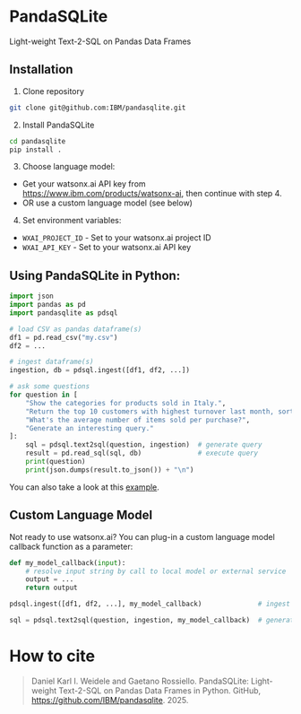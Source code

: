 # PandaSQLite
Light-weight Text-2-SQL on Pandas Data Frames

## Installation 

1. Clone repository
```bash
git clone git@github.com:IBM/pandasqlite.git
```

2. Install PandaSQLite
```bash
cd pandasqlite
pip install .
```

3. Choose language model:

- Get your watsonx.ai API key from https://www.ibm.com/products/watsonx-ai, then continue with step 4.
- OR use a custom language model (see below)

4. Set environment variables:
- `WXAI_PROJECT_ID` - Set to your watsonx.ai project ID
- `WXAI_API_KEY` - Set to your watsonx.ai API key

## Using PandaSQLite in Python:

```python
import json
import pandas as pd
import pandasqlite as pdsql

# load CSV as pandas dataframe(s)
df1 = pd.read_csv("my.csv")
df2 = ...

# ingest dataframe(s)
ingestion, db = pdsql.ingest([df1, df2, ...])

# ask some questions
for question in [
    "Show the categories for products sold in Italy.",
    "Return the top 10 customers with highest turnover last month, sorted alphabetically by last name.",
    "What's the average number of items sold per purchase?",
    "Generate an interesting query."
]:
    sql = pdsql.text2sql(question, ingestion)  # generate query
    result = pd.read_sql(sql, db)              # execute query
    print(question)
    print(json.dumps(result.to_json()) + "\n")
```

You can also take a look at this [example](https://github.com/IBM/PandaSQLite/blob/main/test.py).

## Custom Language Model
Not ready to use watsonx.ai? You can plug-in a custom language model callback function as a parameter:

```python
def my_model_callback(input):
    # resolve input string by call to local model or external service
    output = ...
    return output

pdsql.ingest([df1, df2, ...], my_model_callback)              # ingest with custom model

sql = pdsql.text2sql(question, ingestion, my_model_callback)  # generate query with custom model
``` 

# How to cite
> Daniel Karl I. Weidele and Gaetano Rossiello. PandaSQLite: Light-weight Text-2-SQL on Pandas Data Frames in Python. GitHub, https://github.com/IBM/pandasqlite. 2025.


